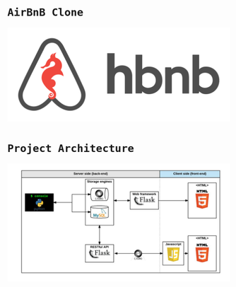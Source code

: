 # `AirBnB Clone`

![Project Logo](assets/hbnb.png)

# `Project Architecture`
![Project Arch](assets/project_arch.png)
